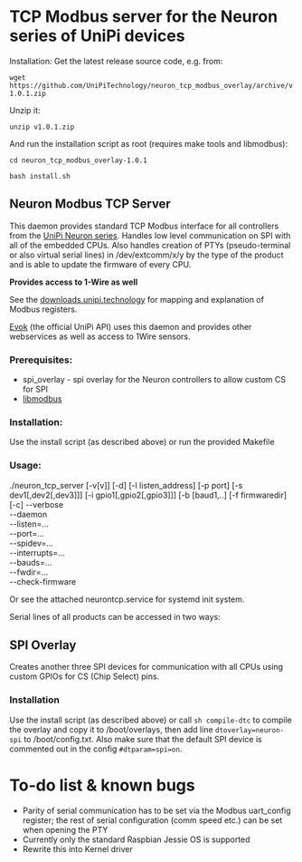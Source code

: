 # TCP Modbus server for the Neuron series of UniPi devices

Installation:
Get the latest release source code, e.g. from:

 ```wget https://github.com/UniPiTechnology/neuron_tcp_modbus_overlay/archive/v1.0.1.zip```
 
Unzip it:

 ```unzip v1.0.1.zip```

And run the installation script as root (requires make tools and libmodbus):

 ```cd neuron_tcp_modbus_overlay-1.0.1 ```
 
  ```bash install.sh ```

## Neuron Modbus TCP Server
This daemon provides standard TCP Modbus interface for all controllers from the [UniPi Neuron series].
Handles low level communication on SPI with all of the embedded CPUs. Also handles creation of PTYs (pseudo-terminal or also virtual serial lines) in /dev/extcomm/x/y by the type of the product and is able to update the firmware of every CPU.

**Provides access to 1-Wire as well**

See the [downloads.unipi.technology] for mapping and explanation of Modbus registers.

[Evok] (the official UniPi API) uses this daemon and provides other webservices as well as access to 1Wire sensors.

### Prerequisites:
* spi_overlay - spi overlay for the Neuron controllers to allow custom CS for SPI
* [libmodbus]

### Installation:
Use the install script (as described above) or run the provided Makefile 

### Usage:
./neuron_tcp_server [-v[v]] [-d] [-l listen_address] [-p port] [-s dev1[,dev2[,dev3]]] [-i gpio1[,gpio2[,gpio3]]] [-b [baud1,..] [-f firmwaredir] [-c]
  --verbose	 
  --daemon	 
  --listen=...	 
  --port=...	 
  --spidev=...	 
  --interrupts=...	 
  --bauds=...	 
  --fwdir=...	 
  --check-firmware

Or see the attached neurontcp.service for systemd init system.

Serial lines of all products can be accessed in two ways:

## SPI Overlay
Creates another three SPI devices for communication with all CPUs using custom GPIOs for CS (Chip Select) pins.

### Installation
Use the install script (as described above) or call `sh compile-dtc` to compile the overlay and copy it to /boot/overlays, then add line `dtoverlay=neuron-spi` to /boot/config.txt. Also make sure that the default SPI device is commented out in the config `#dtparam=spi=on`. 

# To-do list & known bugs
* Parity of serial communication has to be set via the Modbus uart_config register; the rest of serial configuration (comm speed etc.) can be set when opening the PTY
* Currently only the standard Raspbian Jessie OS is supported
* Rewrite this into Kernel driver


[UniPi Neuron series]:http://unipi.technology
[libmodbus]:http://libmodbus.org/
[downloads.unipi.technology]:http://downloads.unipi.technology
[Evok]:https://github.com/UniPiTechnology/evok
